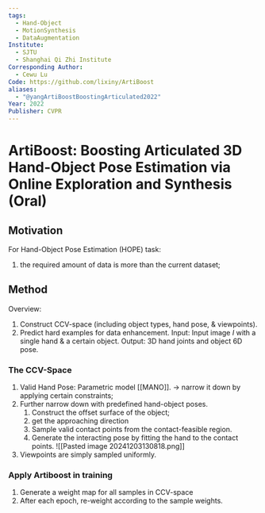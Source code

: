 ```yaml
---
tags:
  - Hand-Object
  - MotionSynthesis
  - DataAugmentation
Institute:
  - SJTU
  - Shanghai Qi Zhi Institute
Corresponding Author:
  - Cewu Lu
Code: https://github.com/lixiny/ArtiBoost
aliases:
  - "@yangArtiBoostBoostingArticulated2022"
Year: 2022
Publisher: CVPR
---
```

# ArtiBoost: Boosting Articulated 3D Hand-Object Pose Estimation via Online Exploration and Synthesis (Oral)
## Motivation
For Hand-Object Pose Estimation (HOPE) task:
1. the required amount of data is more than the current dataset;
## Method
Overview:
1. Construct CCV-space (including object types, hand pose, & viewpoints).
2. Predict hard examples for data enhancement.
Input: 
Input image $I$ with a single hand & a certain object.
Output:
3D hand joints and object 6D pose.
### The CCV-Space
1. Valid Hand Pose: Parametric model [[MANO]]. -> narrow it down by applying certain constraints;
2. Further narrow down with predefined hand-object poses.
	1. Construct the offset surface of the object;
	2. get the approaching direction
	3. Sample valid contact points from the contact-feasible region.
	4. Generate the interacting pose by fitting the hand to the contact points.
![[Pasted image 20241203130818.png]]
5. Viewpoints are simply sampled uniformly.

### Apply Artiboost in training
1. Generate a weight map for all samples in CCV-space
2. After each epoch, re-weight according to the sample weights.